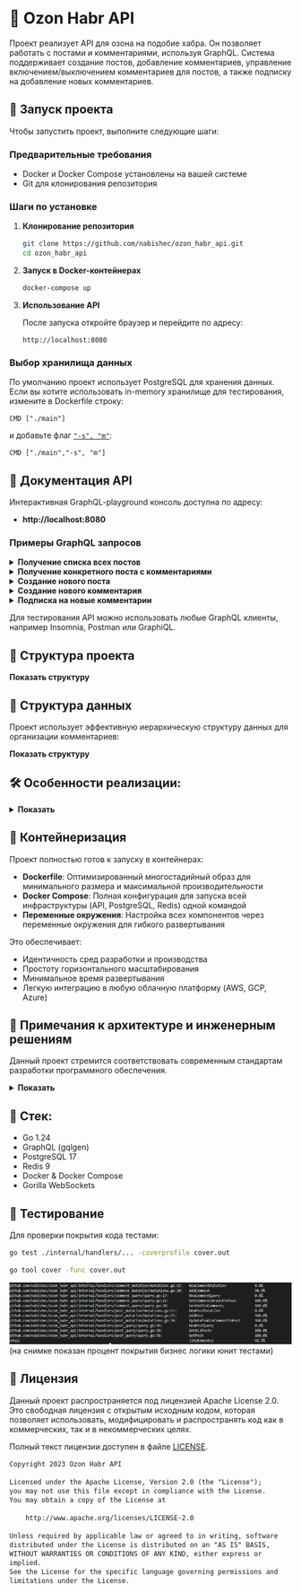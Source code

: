 # 📝 Ozon Habr API
Проект реализует API для озона на подобие хабра. Он позволяет работать с постами и комментариями, используя GraphQL. Система поддерживает создание постов, добавление комментариев, управление включением/выключением комментариев для постов, а также подписку на добавление новых комментариев.

## 🚀 Запуск проекта

Чтобы запустить проект, выполните следующие шаги:

### Предварительные требования

- Docker и Docker Compose установлены на вашей системе
- Git для клонирования репозитория

### Шаги по установке

1. **Клонирование репозитория**
   ```bash
   git clone https://github.com/nabishec/ozon_habr_api.git
   cd ozon_habr_api
   ```

2. **Запуск в Docker-контейнерах**
   ```bash
   docker-compose up
   ```

3. **Использование API**
   
   После запуска откройте браузер и перейдите по адресу:
   ```
   http://localhost:8080
   ```

### Выбор хранилища данных

По умолчанию проект использует PostgreSQL для хранения данных. Если вы хотите использовать in-memory хранилище для тестирования, измените в Dockerfile строку:
```
CMD ["./main"]
```
и добавьте флаг [`"-s", "m"`](Dockerfile#L11):
```
CMD ["./main","-s", "m"]
```

## 📖 Документация API

Интерактивная GraphQL-playground консоль доступна по адресу:
* **http://localhost:8080**

### Примеры GraphQL запросов

<details>
    <summary><b>Получение списка всех постов</b></summary>
    
    query{
        posts{
            id
            title 
            text
            authorID
            commentsEnabled
            createDate
        }
    }

</details>

<details>
    <summary><b>Получение конкретного поста с комментариями</b></summary>
    
    query {
        post(postID: 1) {
            id
            title
            text
            comments(first: 5) {
                edges {
                    node {
                        id
                        text
                        authorID
                        createDate
                    }
                    cursor
                }
                pageInfo {
                    hasNextPage
                    endCursor
                }
            }
        }
    }

</details>

<details>
    <summary><b>Создание нового поста</b></summary>
    
    mutation {
        addPost(postInput: {
            authorID: "a0eebc99-9c0b-4ef8-bb6d-6bb9bd380a11"
            title: "Новый пост"
            text: "Содержимое поста"
            commentsEnabled: true
        }) {
            id
            title
            createDate
        }
    }

</details>

<details>
    <summary><b>Создание нового комментария</b></summary>
    
    mutation {
        addComment(commentInput: {
            authorID: "123e4567-e89b-12d3-a456-426614174000",
            postID: 1,
            parentID: 1, # ID существующего комментария
            text: "Это ответ на комментарий 1"
        }) {
            id
            text
            parentID
        }   
    }

</details>


<details>
    <summary><b>Подписка на новые комментарии</b></summary>
    
    subscription {
        commentAdded(postID: 1) {
            id
            text
            authorID
            createDate
        }
    }

</details>

Для тестирования API можно использовать любые GraphQL клиенты, например Insomnia, Postman или GraphiQL.

## 📁 Структура проекта
<details>
    <summary style="display: inline-flex; align-items: center;">
        <b>Показать структуру </b>
    </summary>

`ozon_habr_api/`<br>
`├── cmd/`<br>
`│   ├── db_connection/`<br>
`│   │   ├──` [`cache.go`](./cmd/db_connection/cache.go)                (Подключение и настройка Redis для кэширования)<br>
`│   │   └──` [`database.go`](./cmd/db_connection/database.go)              (Подключение и настройка PostgreSQL)<br>
`│   ├── server/`<br>
`│   │   └──` [`server.go`](./cmd/server/server.go)               (Настройка и запуск GraphQL сервера)<br>
`│   └──` [`main.go`](./cmd/main.go)                     (Основная точка входа, настройка и запуск приложения)<br>
`├── graph/`<br>
`│   ├── model/`<br>
`│   │   └──` [`models_gen.go`](./graph/model/models_gen.go)           (Автоматически сгенерированные GraphQL модели)<br>
`│   ├──` [`generated.go`](./graph/generated.go)                 (Сгенерированный код GraphQL (gqlgen))<br>
`│   ├──` [`resolver.go`](./graph/resolver.go)                 (Основные резолверы GraphQL)<br>
`│   ├──` [`schema.graphqls`](./graph/schema.graphqls)             (Определение GraphQL схемы)<br>
`│   ├──` [`schema.resolvers.go`](./graph/schema.resolvers.go)         (Реализация резолверов GraphQL)<br>
`│   └──` [`subscription.go`](./graph/subscription.go)         (Реализация структур и методов для управления подписками)<br>
`├── internal/`<br>
`│   ├── handlers/`<br>
`│   │   ├── comment_mutation/`                (Обработчики логики мутаций комментариев)<br>
`│   │   │   ├──` [`interface.go`](./internal/handlers/comment_mutation/interface.go)        (Интерфейс для мутаций комментариев)<br>
`│   │   │   └──` [`mutations.go`](./internal/handlers/comment_mutation/mutations.go)        (Реализация мутаций комментариев)<br>
`│   │   ├── comment_query/`                (Обработчики логики запросов комментариев)<br>
`│   │   │   ├──` [`interface.go`](./internal/handlers/comment_query/interface.go)        (Интерфейс для запросов комментариев)<br>
`│   │   │   └──` [`query.go`](./internal/handlers/comment_query/query.go)        (Реализация запросов комментариев)<br>
`│   │   ├── post_mutation/`          (Обработчики логики мутаций постов)<br>
`│   │   │   ├──` [`interface.go`](./internal/handlers/post_mutation/interface.go)        (Интерфейс для мутаций постов)<br>
`│   │   │   └──` [`mutations.go`](./internal/handlers/post_mutation/mutations.go)        (Реализация мутаций постов)<br>
`│   │   └── post_query/`          (Обработчики логики запросов постов)<br>
`│   │       ├──` [`interface.go`](./internal/handlers/post_query/interface.go)        (Интерфейс для запросов постов)<br>
`│   │       └──` [`query.go`](./internal/handlers/post_query/query.go)        (Реализация запросов постов)<br>
`│   ├── pkg/`<br>
`│   │   ├── cursor/`<br>
`│   │   |   └──` [`cursor.go`](./internal/pkg/cursor/cursor.go)        (Функции для работы с курсорами в пагинации)<br>
`│   │   └── errs/`<br>
`│   │       └──` [`errors.go`](./internal/pkg/errs/errors.go)        (Хранит ошибки бизнес логики)<br>
`│   ├── model/`<br>
`│   │   └──` [`model.go`](./internal/model/model.go)                (Внутренние модели данных)<br>
`│   └── storage/`<br>
`│       ├── db/` (Реализация хранилища данных в памяти) <br>
`│       │   └──` [`resolvers.go`](./internal/storage/db/resolvers.go)        (Реализация методов для работы с базой данных PostgreSQL)<br>
`│       ├── in-memory/` (Реализация хранилища данных в памяти) <br>
`│       │   └──` [`resolvers.go`](./internal/storage/in-memory/resolvers.go)        (Реализация методов для работы с даннми в памяти)<br>
`│       └──` [`interface.go`](./internal/storage/interface.go)            (Интерфейс для хранилища данных (PostgreSQL, in-memory))<br>
`├── migrations/`<br>
`│   └──` [`001_create_tables.up.sql`](./migrations/001_create_tables.up.sql)    (SQL скрипт для миграции базы данных (создание таблиц))<br>
`├── tools/`<br>
`│    └──` [`tools.go`](./tools/tools.go)                   (Инструменты для генерации кода gqlgen)<br>
`├──` [`.env`](./.env)                            (Файл с переменными окружения (настройки базы данных, Redis и т.д.))<br>
`├──` [`.gitignore`](./.gitignore)                      (Список игнорируемых файлов и директорий для Git)<br>
`├──` [`docker-compose.yml`](./docker-compose.yml)              (Конфигурация Docker Compose для запуска приложения и зависимостей)<br>
`├──` [`Dockerfile`](./Dockerfile)                      (Инструкции для сборки Docker образа)<br>
`├──` [`go.mod`](./go.mod)                          (Файл зависимостей Go)<br>
`├──` [`go.sum`](./go.sum)                          (Файл с контрольными суммами зависимостей Go)<br>
`├──` [`gqlgen.yml`](./gqlgen.yml)                      (Конфигурационный файл для gqlgen)<br>
`├──` [`LICENSE`](./LICENSE)                         (Лицензия проекта)<br>
`└──` [`README.md`](./README.md)                       (Файл с описанием проекта)<br>

</details>

## 📝 Структура данных

Проект использует эффективную иерархическую структуру данных для организации комментариев:
<details>
    <summary style="display: inline-flex; align-items: center;">
        <b>Показать структуру </b>
    </summary>

### Посты (Posts)
- **ID**: Уникальный идентификатор поста (BIGSERIAL)
- **AuthorID**: UUID автора поста
- **Title**: Заголовок поста
- **Text**: Содержимое поста
- **CommentsEnabled**: Флаг, указывающий, разрешены ли комментарии к посту
- **CreateDate**: Дата и время создания поста

### Комментарии (Comments)
- **ID**: Уникальный идентификатор комментария (BIGSERIAL)
- **AuthorID**: UUID автора комментария
- **PostID**: Идентификатор поста, к которому относится комментарий
- **ParentID**: Идентификатор родительского комментария (для вложенных комментариев)
- **Path**: Материализованный путь в формате LTREE для эффективного поиска и построения иерархии
- **Text**: Текст комментария
- **CreateDate**: Дата и время создания комментария

</details>

## 🛠 Особенности реализации:

<details>
    <summary><b>Показать</b></summary>

### 🐘 Работа с данными в PostgreSQL:
- **Материализованные пути**: Использование PostgreSQL LTREE для хранения иерархии комментариев обеспечивает высокую производительность при запросах вложенных структур
- **Оптимизированные индексы**: Созданы индексы по полям path, create_date и post_id для ускорения запросов
- **Эффективная организация комментариев**: Иерархическая структура комментариев с возможностью глубокой вложенности до любого уровня

### 🔄 Кэширование с использованием Redis:
- **Двухуровневое кэширование**: Использование Redis для кэширования часто запрашиваемых комментариев и веток обсуждений на 30 минут
- **Инвалидация кэша**: Автоматическое обновление кэша при создании новых комментариев для обеспечения актуальности данных

### 📊 Оптимизация API и производительности:
- **Пагинация на основе курсоров**: Эффективная пагинация результатов с сохранением контекста для больших наборов данных
- **GraphQL оптимизация**: Возможность запрашивать только необходимые поля и эффективная организация связанных данных
- **Параллельная обработка запросов**: Использование горутин для обработки тяжелых задач без блокировки основного потока

### 📡 Система подписок (WebSockets):
- **Паттерн Publish-Subscribe**: Реализация Pub/Sub для уведомлений о новых комментариях в реальном времени, где компоненты взаимодействуют через центральный механизм каналов
- **Потокобезопасное управление подписками**: Использование мьютексов для безопасного доступа к списку подписчиков в конкурентной среде
- **Автоматическая очистка ресурсов**: Корректное закрытие каналов и удаление неактивных подписчиков для предотвращения утечек памяти
- **Асинхронность**: Используются неблокирующие Go-каналы для передачи данных
- **Устойчивость к ошибкам**: Защита от паник при отправке данных в закрытые каналы с использованием отложенных функций
- **Масштабируемость**: Возможность подписки на события по конкретному идентификатору поста, что обеспечивает точечную доставку уведомлений

> **Примечание о паттернах**: В отличие от классического паттерна Observer, где наблюдатели напрямую регистрируются у наблюдаемого объекта, в данном проекте реализован паттерн Publish-Subscribe, который вводит промежуточный слой (брокер сообщений) между издателями и подписчиками. Это обеспечивает более высокую степень декомпозиции: издатели не знают о конкретных подписчиках, а подписчики не знают об издателях. Подписки группируются по идентификатору поста, что позволяет реализовать фильтрацию событий на уровне брокера.

</details>

## 🐳 Контейнеризация

Проект полностью готов к запуску в контейнерах:

- **Dockerfile**: Оптимизированный многостадийный образ для минимального размера и максимальной производительности
- **Docker Compose**: Полная конфигурация для запуска всей инфраструктуры (API, PostgreSQL, Redis) одной командой
- **Переменные окружения**: Настройка всех компонентов через переменные окружения для гибкого развертывания


Это обеспечивает:
- Идентичность сред разработки и производства
- Простоту горизонтального масштабирования
- Минимальное время развертывания
- Легкую интеграцию в любую облачную платформу (AWS, GCP, Azure)

## 💭 Примечания к архитектуре и инженерным решениям
Данный проект стремится соответствовать современным стандартам разработки программного обеспечения.

<details>
    <summary><b>Показать</b></summary>

### 🏗️ Архитектурные принципы:
- **Чистая архитектура**: Строгое разделение между слоями данных, бизнес-логики и представления обеспечивает масштабируемость и простоту поддержки
- **Dependency Injection**: Использование внедрения зависимостей делает код модульным и легко тестируемым
- **Repository Pattern**: Абстрактный интерфейс хранилища позволяет легко заменять источники данных (PostgreSQL, in-memory)
- **Publish-Subscribe Pattern**: Применение паттерна Pub/Sub для асинхронной передачи данных между компонентами через централизованного брокера, обеспечивая полную декомпозицию отправителей и получателей

### 💼 Бизнес-ориентированный подход:
- **Готовность к высоким нагрузкам**: Архитектура и выбранные технологии обеспечивают хорошую производительность при масштабировании
- **Поддержка микросервисной архитектуры**: Сервис легко интегрируется в микросервисную экосистему
- **Расширяемость**: Модульная структура позволяет легко добавлять новые функции и интегрироваться с другими системами

### 🛠️ Методологии разработки:
- **Code Generation**: Автоматическая генерация кода с помощью gqlgen минимизирует ручное написание повторяющегося кода
- **Database Migrations**: Структурированные миграции базы данных обеспечивают надежное обновление схемы
- **Environment Configuration**: Гибкая настройка через переменные окружения для различных сред развертывания
- **Детальное логирование**: Структурированные логи для мониторинга и диагностики системы

</details>

## 🔧 Стек:
  * Go 1.24
  * GraphQL (gqlgen)
  * PostgreSQL 17
  * Redis 9
  * Docker & Docker Compose
  * Gorilla WebSockets

## 🧪 Тестирование
Для проверки покрытия кода тестами:
```bash
go test ./internal/handlers/... -coverprofile cover.out 
```

```bash
go tool cover -func cover.out
```

![Покрытие бизнес логики юнит тестами](image.png)
(на снимке показан процент покрытия бизнес логики юнит тестами)

## 📜 Лицензия

Данный проект распространяется под лицензией Apache License 2.0. Это свободная лицензия с открытым исходным кодом, которая позволяет использовать, модифицировать и распространять код как в коммерческих, так и в некоммерческих целях.

Полный текст лицензии доступен в файле [LICENSE](./LICENSE).

```
Copyright 2023 Ozon Habr API

Licensed under the Apache License, Version 2.0 (the "License");
you may not use this file except in compliance with the License.
You may obtain a copy of the License at

    http://www.apache.org/licenses/LICENSE-2.0

Unless required by applicable law or agreed to in writing, software
distributed under the License is distributed on an "AS IS" BASIS,
WITHOUT WARRANTIES OR CONDITIONS OF ANY KIND, either express or implied.
See the License for the specific language governing permissions and
limitations under the License.
```